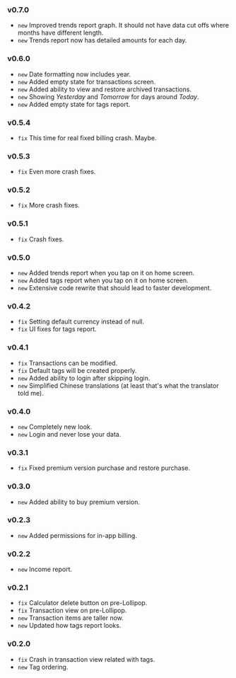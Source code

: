 ### v0.7.0
- `new` Improved trends report graph. It should not have data cut offs where months have different length.
- `new` Trends report now has detailed amounts for each day.

### v0.6.0
- `new` Date formatting now includes year.
- `new` Added empty state for transactions screen.
- `new` Added ability to view and restore archived transactions.
- `new` Showing *Yesterday* and *Tomorrow* for days around *Today*.
- `new` Added empty state for tags report.

### v0.5.4
- `fix` This time for real fixed billing crash. Maybe.

### v0.5.3
- `fix` Even more crash fixes.

### v0.5.2
- `fix` More crash fixes.

### v0.5.1
- `fix` Crash fixes.

### v0.5.0
- `new` Added trends report when you tap on it on home screen.
- `new` Added tags report when you tap on it on home screen.
- `new` Extensive code rewrite that should lead to faster development.

### v0.4.2
- `fix` Setting default currency instead of null.
- `fix` UI fixes for tags report.

### v0.4.1
- `fix` Transactions can be modified.
- `fix` Default tags will be created properly.
- `new` Added ability to login after skipping login.
- `new` Simplified Chinese translations (at least that's what the translator told me).

### v0.4.0
- `new` Completely new look.
- `new` Login and never lose your data.

### v0.3.1
- `fix` Fixed premium version purchase and restore purchase.

### v0.3.0
- `new` Added ability to buy premium version.

### v0.2.3
- `new` Added permissions for in-app billing.

### v0.2.2
- `new` Income report.

### v0.2.1
- `fix` Calculator delete button on pre-Lollipop.
- `fix` Transaction view on pre-Lollipop.
- `new` Transaction items are taller now.
- `new` Updated how tags report looks.

### v0.2.0
- `fix` Crash in transaction view related with tags.
- `new` Tag ordering.
